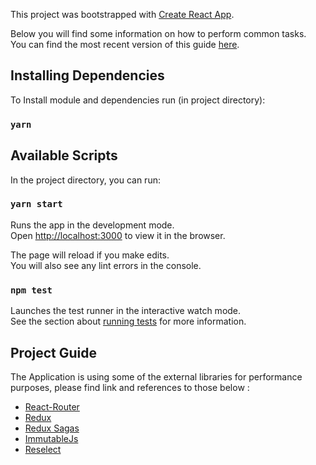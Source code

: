 This project was bootstrapped with [Create React App](https://github.com/facebookincubator/create-react-app).

Below you will find some information on how to perform common tasks.<br>
You can find the most recent version of this guide [here](https://github.com/facebookincubator/create-react-app/blob/master/packages/react-scripts/template/README.md).


## Installing Dependencies

To Install module and dependencies run (in project directory):

### `yarn`


## Available Scripts

In the project directory, you can run:

### `yarn start`

Runs the app in the development mode.<br>
Open [http://localhost:3000](http://localhost:3000) to view it in the browser.

The page will reload if you make edits.<br>
You will also see any lint errors in the console.

### `npm test`

Launches the test runner in the interactive watch mode.<br>
See the section about [running tests](#running-tests) for more information.


## Project Guide

The Application is using some of the external libraries for performance purposes, please find link and references to those below  :

- [React-Router](https://github.com/ReactTraining/react-router/tree/master/packages/react-router-redux)
- [Redux](https://redux.js.org/)
- [Redux Sagas](https://github.com/redux-saga/redux-saga)
- [ImmutableJs](https://facebook.github.io/immutable-js/)
- [Reselect](https://github.com/reduxjs/reselect)
